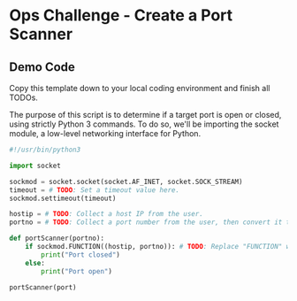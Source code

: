 # Ops Challenge - Create a Port Scanner

## Demo Code

Copy this template down to your local coding environment and finish all TODOs.

The purpose of this script is to determine if a target port is open or closed, using strictly Python 3 commands. To do so, we'll be importing the socket module, a low-level networking interface for Python.

```python
#!/usr/bin/python3

import socket

sockmod = socket.socket(socket.AF_INET, socket.SOCK_STREAM)
timeout = # TODO: Set a timeout value here.
sockmod.settimeout(timeout)

hostip = # TODO: Collect a host IP from the user.
portno = # TODO: Collect a port number from the user, then convert it to an integer data type.

def portScanner(portno):
    if sockmod.FUNCTION((hostip, portno)): # TODO: Replace "FUNCTION" with the appropriate socket.function call as found in the [socket docs](https://docs.python.org/3/library/socket.html)
        print("Port closed")
    else:
        print("Port open")

portScanner(port)
```
